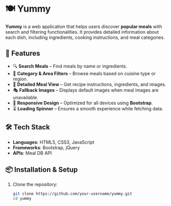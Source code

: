 # 🍽 Yummy  

**Yummy** is a web application that helps users discover **popular meals** with search and filtering functionalities. It provides detailed information about each dish, including ingredients, cooking instructions, and meal categories.  

## 🚀 Features  
- 🔍 **Search Meals** – Find meals by name or ingredients.  
- 📂 **Category & Area Filters** – Browse meals based on cuisine type or region.  
- 📖 **Detailed Meal View** – Get recipe instructions, ingredients, and images.  
- 🎭 **Fallback Images** – Displays default images when meal images are unavailable.  
- 📱 **Responsive Design** – Optimized for all devices using **Bootstrap**.  
- ⏳ **Loading Spinner** – Ensures a smooth experience while fetching data.  

## 🛠 Tech Stack  
- **Languages**: HTML5, CSS3, JavaScript  
- **Frameworks**: Bootstrap, jQuery  
- **APIs**: Meal DB API  

## 📦 Installation & Setup  
1. Clone the repository:  
   ```sh
   git clone https://github.com/your-username/yummy.git
   cd yummy
